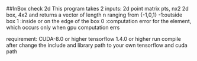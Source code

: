 ##InBox check 2d
This program takes 2 inputs: 
    2d point matrix pts, nx2
    2d box, 4x2
and returns a vector of length n ranging from {-1,0,1}
-1:outside box
1 :inside or on the edge of the box
0 :computation error for the element, which occurs only when gpu computation errs

requirement:
CUDA-8.0 or higher
tensorflow 1.4.0 or higher
run compile after change the include and library path to your own tensorflow and cuda path
